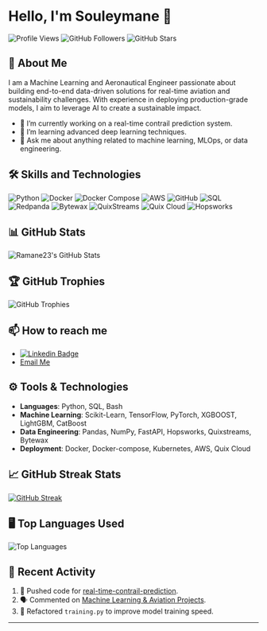 # Hello, I'm Souleymane 👋
![Profile Views](https://komarev.com/ghpvc/?username=Ramane23&color=green)
![GitHub Followers](https://img.shields.io/github/followers/Ramane23?label=Followers&style=social)
![GitHub Stars](https://img.shields.io/github/stars/Ramane23?affiliations=OWNER%2CCOLLABORATOR%2CORGANIZATION_MEMBER&style=social)

## 🚀 About Me
I am a Machine Learning and Aeronautical Engineer passionate about building end-to-end data-driven solutions for real-time aviation and sustainability challenges. With experience in deploying production-grade models, I aim to leverage AI to create a sustainable impact.

- 🔭 I’m currently working on a real-time contrail prediction system.
- 🌱 I’m learning advanced deep learning techniques.
- 💬 Ask me about anything related to machine learning, MLOps, or data engineering.

## 🛠 Skills and Technologies
![Python](https://img.shields.io/badge/-Python-black?style=flat-square&logo=python)
![Docker](https://img.shields.io/badge/-Docker-black?style=flat-square&logo=docker)
![Docker Compose](https://img.shields.io/badge/-Docker_Compose-black?style=flat-square&logo=docker)
![AWS](https://img.shields.io/badge/-AWS-black?style=flat-square&logo=amazon-aws)
![GitHub](https://img.shields.io/badge/-GitHub-black?style=flat-square&logo=github)
![SQL](https://img.shields.io/badge/-SQL-black?style=flat-square&logo=postgresql)
![Redpanda](https://img.shields.io/badge/-Redpanda-black?style=flat-square&logo=redpanda)
![Bytewax](https://img.shields.io/badge/-Bytewax-black?style=flat-square&logo=bytewax)
![QuixStreams](https://img.shields.io/badge/-QuixStreams-black?style=flat-square&logo=quixstreams)
![Quix Cloud](https://img.shields.io/badge/-Quix_Cloud-black?style=flat-square&logo=quixcloud)
![Hopsworks](https://img.shields.io/badge/-Hopsworks-black?style=flat-square&logo=hopsworks)


## 📊 GitHub Stats
![Ramane23's GitHub Stats](https://github-readme-stats.vercel.app/api?username=Ramane23&show_icons=true&theme=radical)

## 🏆 GitHub Trophies
![GitHub Trophies](https://github-profile-trophy.vercel.app/?username=Ramane23&theme=onedark)

## 📫 How to reach me
- [![Linkedin Badge](https://img.shields.io/badge/-LinkedIn-blue?style=flat-square&logo=Linkedin&logoColor=white&link=https://www.linkedin.com/in/souleymane-saidou-abouba/)](https://www.linkedin.com/in/souleymane-saidou-abouba-1b49891a9/)
- [Email Me](mailto:contactsouley@gmail.com)

## ⚙️ Tools & Technologies
- **Languages**: Python, SQL, Bash
- **Machine Learning**: Scikit-Learn, TensorFlow, PyTorch, XGBOOST, LightGBM, CatBoost
- **Data Engineering**: Pandas, NumPy, FastAPI, Hopsworks, Quixstreams, Bytewax
- **Deployment**: Docker, Docker-compose, Kubernetes, AWS, Quix Cloud

## 📈 GitHub Streak Stats
[![GitHub Streak](http://github-readme-streak-stats.herokuapp.com?user=Ramane23&theme=radical)](https://git.io/streak-stats)

## 🖥 Top Languages Used
![Top Languages](https://github-readme-stats.vercel.app/api/top-langs/?username=Ramane23&layout=compact&theme=radical)

## 🎨 Recent Activity
<!--START_SECTION:activity-->
1. 💪 Pushed code for [real-time-contrail-prediction](https://github.com/Ramane23/real-time-contrail-prediction).
2. 🗣 Commented on [Machine Learning & Aviation Projects](#).
3. 🔄 Refactored `training.py` to improve model training speed.
<!--END_SECTION:activity-->

---
